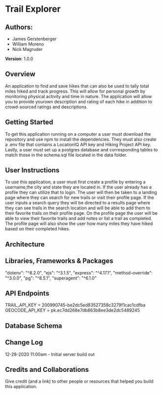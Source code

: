 # Trail Explorer

## Authors:
* James Gerstenberger
* William Moreno
* Nick Magruder

**Version**: 1.0.0

## Overview
An application to find and save hikes that can also be used to tally total miles hiked and track progress. This will allow for personal growth by monitoring physical activity and time in nature. The application will allow you to provide yourown description and rating of each hike in addition to crowd-sourced ratings and descriptions.

## Getting Started
To get this application running on a computer a user must download the repository and use npm to install the dependencies. They must also create a .env file that contains a LocationIQ API key and Hiking Project API key. Lastly, a user must set up a postgres database and corresponding tables to match those in the schema.sql file located in the data folder.

## User Instructions
To use this application, a user must first create a profile by entering a username,the city and state they are located in. If the user already has a profile they can utilize that to login. The user will then be taken to a landing page where they can search for new trails or visit their profile page. If the user inputs a search query they will be directed to a results page where they can see trails in the search location and will be able to add them to their favorite trails on their profile page. On the profile page the user will be able to view their favorite trails and add notes or list a trail as completed. The profile page will also show the user how many miles they have hiked based on their completed hikes.

## Architecture
<!-- Provide a detailed description of the application design. What technologies (languages, libraries, etc) you're using, and any other relevant design information. -->

## Libraries, Frameworks & Packages
  "dotenv": "^8.2.0",
  "ejs": "^3.1.5",
  "express": "^4.17.1",
  "method-override": "^3.0.0",
  "pg": "^8.5.1",
  "superagent": "^6.1.0"

## API Endpoints
TRAIL_API_KEY = 200990745-be2dc5ed83527358c3279f1cac1cdfba
GEOCODE_API_KEY = pk.ec7dd268e7db863b8ee3de2dc5489245

## Database Schema

## Change Log
12-28-2020 11:00am - Initial server build out

## Credits and Collaborations
Give credit (and a link) to other people or resources that helped you build this application.

<!-- TODO -->
<!-- error message for sign ins -->
<!-- Username placement on modal and also changing margins based on new/returning user -->
<!-- Fix glitch in modal sign in -->
<!-- SQL update back end for completed  -->